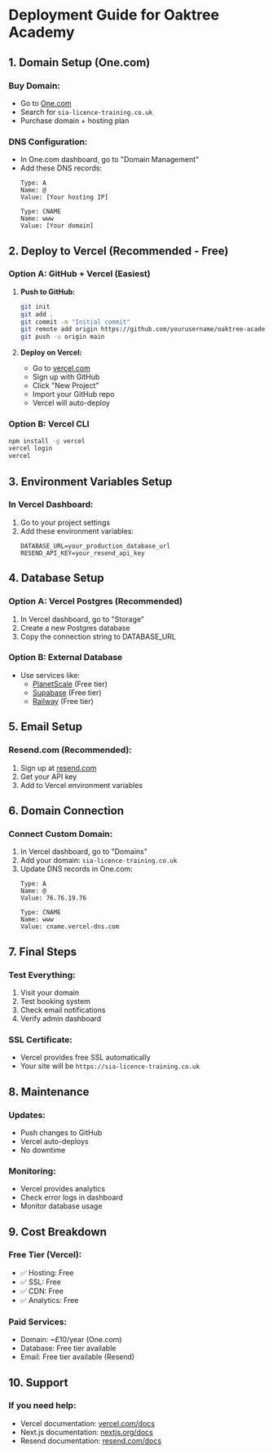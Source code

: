 # Deployment Guide for Oaktree Academy

## 1. Domain Setup (One.com)

### Buy Domain:
- Go to [One.com](https://one.com)
- Search for `sia-licence-training.co.uk`
- Purchase domain + hosting plan

### DNS Configuration:
- In One.com dashboard, go to "Domain Management"
- Add these DNS records:
  ```
  Type: A
  Name: @
  Value: [Your hosting IP]
  
  Type: CNAME
  Name: www
  Value: [Your domain]
  ```

## 2. Deploy to Vercel (Recommended - Free)

### Option A: GitHub + Vercel (Easiest)
1. **Push to GitHub:**
   ```bash
   git init
   git add .
   git commit -m "Initial commit"
   git remote add origin https://github.com/yourusername/oaktree-academy.git
   git push -u origin main
   ```

2. **Deploy on Vercel:**
   - Go to [vercel.com](https://vercel.com)
   - Sign up with GitHub
   - Click "New Project"
   - Import your GitHub repo
   - Vercel will auto-deploy

### Option B: Vercel CLI
```bash
npm install -g vercel
vercel login
vercel
```

## 3. Environment Variables Setup

### In Vercel Dashboard:
1. Go to your project settings
2. Add these environment variables:
   ```
   DATABASE_URL=your_production_database_url
   RESEND_API_KEY=your_resend_api_key
   ```

## 4. Database Setup

### Option A: Vercel Postgres (Recommended)
1. In Vercel dashboard, go to "Storage"
2. Create a new Postgres database
3. Copy the connection string to DATABASE_URL

### Option B: External Database
- Use services like:
  - [PlanetScale](https://planetscale.com) (Free tier)
  - [Supabase](https://supabase.com) (Free tier)
  - [Railway](https://railway.app) (Free tier)

## 5. Email Setup

### Resend.com (Recommended):
1. Sign up at [resend.com](https://resend.com)
2. Get your API key
3. Add to Vercel environment variables

## 6. Domain Connection

### Connect Custom Domain:
1. In Vercel dashboard, go to "Domains"
2. Add your domain: `sia-licence-training.co.uk`
3. Update DNS records in One.com:
   ```
   Type: A
   Name: @
   Value: 76.76.19.76
   
   Type: CNAME
   Name: www
   Value: cname.vercel-dns.com
   ```

## 7. Final Steps

### Test Everything:
1. Visit your domain
2. Test booking system
3. Check email notifications
4. Verify admin dashboard

### SSL Certificate:
- Vercel provides free SSL automatically
- Your site will be `https://sia-licence-training.co.uk`

## 8. Maintenance

### Updates:
- Push changes to GitHub
- Vercel auto-deploys
- No downtime

### Monitoring:
- Vercel provides analytics
- Check error logs in dashboard
- Monitor database usage

## 9. Cost Breakdown

### Free Tier (Vercel):
- ✅ Hosting: Free
- ✅ SSL: Free
- ✅ CDN: Free
- ✅ Analytics: Free

### Paid Services:
- Domain: ~£10/year (One.com)
- Database: Free tier available
- Email: Free tier available (Resend)

## 10. Support

### If you need help:
- Vercel documentation: [vercel.com/docs](https://vercel.com/docs)
- Next.js documentation: [nextjs.org/docs](https://nextjs.org/docs)
- Resend documentation: [resend.com/docs](https://resend.com/docs) 